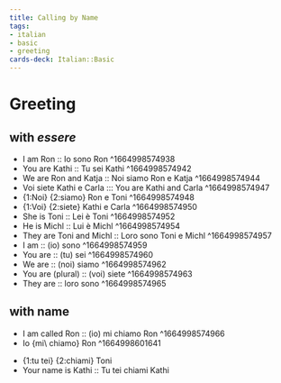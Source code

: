 ```yaml
---
title: Calling by Name
tags:
- italian
- basic
- greeting
cards-deck: Italian::Basic
---
```


# Greeting

## with *essere*

* I am Ron :: Io sono Ron ^1664998574938
* You are Kathi :: Tu sei Kathi ^1664998574942
* We are Ron and Katja :: Noi siamo Ron e Katja ^1664998574944
*  Voi siete Kathi e Carla ::: You are Kathi and Carla ^1664998574947
* {1:Noi} {2:siamo} Ron e Toni
^1664998574948
* {1:Voi} {2:siete} Kathi e Carla
^1664998574950
* She is Toni :: Lei è Toni ^1664998574952
* He is Michl :: Lui è Michl ^1664998574954
* They are Toni and Michl :: Loro sono Toni e Michl ^1664998574957
* I am :: (io) sono ^1664998574959
* You are :: (tu) sei ^1664998574960
* We are :: (noi) siamo ^1664998574962
* You are (plural) :: (voi) siete ^1664998574963
* They are :: loro sono ^1664998574965

## with name

* I am called Ron :: (io) mi chiamo Ron ^1664998574966
* Io {mi\ chiamo} Ron
^1664998601641
- {1:tu tei} {2:chiami} Toni
- Your name is Kathi :: Tu tei chiami Kathi
